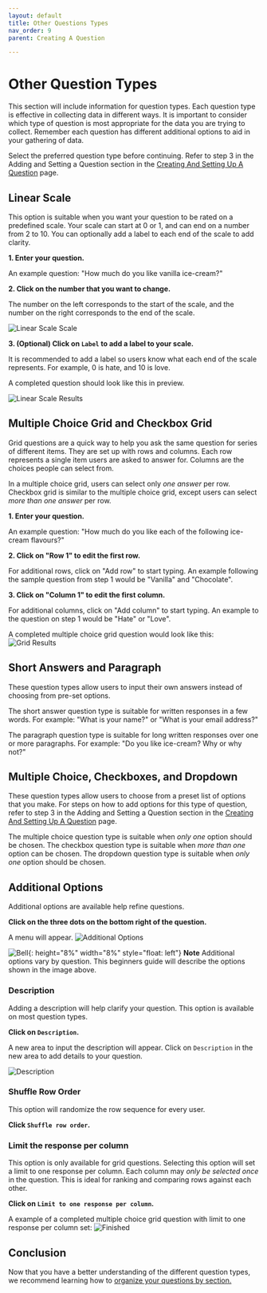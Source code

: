 ```yaml
---
layout: default
title: Other Questions Types
nav_order: 9
parent: Creating A Question

---
```


# Other Question Types

This section will include information for question types. Each question type is effective in collecting data in different ways. It is important to consider which type of question is most appropriate for the data you are trying to collect. Remember each question has different additional options to aid in your gathering of data.

Select the preferred question type before continuing. Refer to step 3 in the Adding and Setting a Question section in the [Creating And Setting Up A Question](/makingAQuestions.md) page.

## Linear Scale

This option is suitable when you want your question to be rated on a predefined scale. Your scale can start at 0 or 1, and can end on a number from 2 to 10. You can optionally add a label to each end of the scale to add clarity.

**1. Enter your question.**

An example question: "How much do you like vanilla ice-cream?"

**2. Click on the number that you want to change.**

The number on the left corresponds to the start of the scale, and the number on the right corresponds to the end of the scale.

![Linear Scale Scale](../images/questions/1_linearScale.gif)

**3. (Optional) Click on `Label` to add a label to your scale.**

It is recommended to add a label so users know what each end of the scale represents. For example, 0 is hate, and 10 is love.

A completed question should look like this in preview.

![Linear Scale Results](../images/questions/1_linearResults.png)

## Multiple Choice Grid and Checkbox Grid

Grid questions are a quick way to help you ask the same question for series of different items. They are set up with rows and columns. Each row represents a single item users are asked to answer for. Columns are the choices people can select from.

In a multiple choice grid, users can select only _one answer_ per row. Checkbox grid is similar to the multiple choice grid, except users can select _more than one answer_ per row.
  
**1. Enter your question.**

An example question: "How much do you like each of the following ice-cream flavours?"

**2. Click on "Row 1" to edit the first row.**

For additional rows, click on "Add row" to start typing. An example following the sample question from step 1 would be "Vanilla" and "Chocolate".

**3. Click on "Column 1" to edit the first column.**

For additional columns, click on "Add column" to start typing. An example to the question on step 1 would be "Hate" or "Love".
  
A completed multiple choice grid question would look like this:
![Grid Results](../images/questions/2_gridResults.png)

## Short Answers and Paragraph

These question types allow users to input their own answers instead of choosing from pre-set options.

The short answer question type is suitable for written responses in a few words. For example: "What is your name?" or "What is your email address?"

The paragraph question type is suitable for long written responses over one or more paragraphs. For example: "Do you like ice-cream? Why or why not?"

## Multiple Choice, Checkboxes, and Dropdown

These question types allow users to choose from a preset list of options that you make. For steps on how to add options for this type of question, refer to step 3 in the Adding and Setting a Question section in the [Creating And Setting Up A Question](/makingAQuestions.md) page.

The multiple choice question type is suitable when _only one_ option should be chosen.
The checkbox question type is suitable when _more than one_ option can be chosen.
The dropdown question type is suitable when _only one_ option should be chosen.

## Additional Options

Additional options are available help refine questions.
  
**Click on the three dots on the bottom right of the question.**

A menu will appear.
![Additional Options](../images/questions/2_advanced.png)

![Bell](https://github.com/kevtrng/Google-Forms-Guide/blob/gh-pages/docs/images/icons/bell.png?raw=true){: height="8%" width="8%" style="float: left"}
**Note** Additional options vary by question. This beginners guide will describe the options shown in the image above.

### Description

Adding a description will help clarify your question. This option is available on most question types.

**Click on `Description`.**

A new area to input the description will appear. Click on `Description` in the new area to add details to your question.

![Description](../images/questions/2_description.gif)
  
### Shuffle Row Order

This option will randomize the row sequence for every user.

**Click `Shuffle row order`.**

### Limit the response per column

This option is only available for grid questions. Selecting this option will set a limit to one response per column. Each column may _only be selected once_ in the question. This is ideal for ranking and comparing rows against each other.

**Click on `Limit to one response per column`.**

A example of a completed multiple choice grid question with limit to one response per column set:
![Finished](https://github.com/kevtrng/Google-Forms-Guide/blob/gh-pages/docs/images/questions/2_finished.png?raw=true)

## Conclusion

Now that you have a better understanding of the different question types, we recommend learning how to [organize your questions by section.](../formsSections.md)